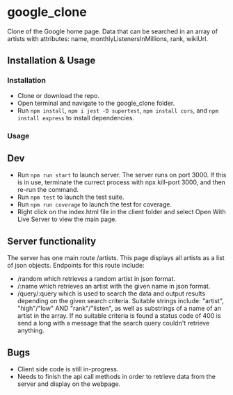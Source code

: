 # google_clone
Clone of the Google home page. Data that can be searched in an array of artists with attributes: name, monthlyListenersInMillions, rank, wikiUrl.

## Installation & Usage
### Installation
* Clone or download the repo.
* Open terminal and navigate to the google_clone folder.
* Run `npm install`, `npm i jest -D supertest`, `npm install cors`, and `npm install express` to install dependencies.

### Usage
## Dev
* Run `npm run start` to launch server. The server runs on port 3000. If this is in use, terminate the currect process with npx kill-port 3000, and then re-run the command.
* Run `npm test` to launch the test suite.
* Run `npm run coverage` to launch the test for coverage.
* Right click on the index.html file in the client folder and select Open With Live Server to view the main page.
## Server functionality
The server has one main route /artists. This page displays all artists as a list of json objects. Endpoints for this route include:
* /random which retrieves a random artist in json format.
* /:name which retrieves an artist with the given name in json format.
* /query/:query which is used to search the data and output results depending on the given search criteria. Suitable strings include: "artist", "high"/"low" AND "rank"/"listen", as well as substrings of a name of an artist in the array. If no suitable criteria is found a status code of 400 is send a long with a message that the search query couldn't retrieve anything.

## Bugs
* Client side code is still in-progress.
* Needs to finish the api call methods in order to retrieve data from the server and display on the webpage.
